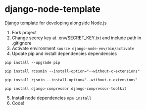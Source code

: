 # django-node-template
Django template for developing alongside Node.js


1. Fork project
2. Change secrey key at .env/SECRET_KEY.txt and include path in .gitignore
3. Activate environment `source django-node-env/bin/activate`
4. Update pip and install dependencies dependencies

`pip install --upgrade pip`

`pip install rcssmin --install-option="--without-c-extensions"`
  
`pip install rjsmin --install-option="--without-c-extensions"`

`pip install django-compressor django-compressor-toolkit`

5. Install node dependencies `npm install`
6. Code!
